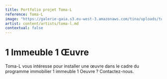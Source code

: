 ```yaml
---
title: Portfolio projet Toma-L
reference: Toma-L
image: "https://galerie-gaia.s3.eu-west-3.amazonaws.com/tina/uploads/toma-l/GAIÌ\x88A STUDIO FICHE TOMA_page-0001.jpg"
artist: content/artists/toma-l.md
contextual: false
---
```


# 1 Immeuble 1 Œuvre 

Toma-L vous intéresse pour installer une œuvre dans le cadre du  programme immobilier 1 immeuble 1 Oeuvre ? Contactez-nous.
